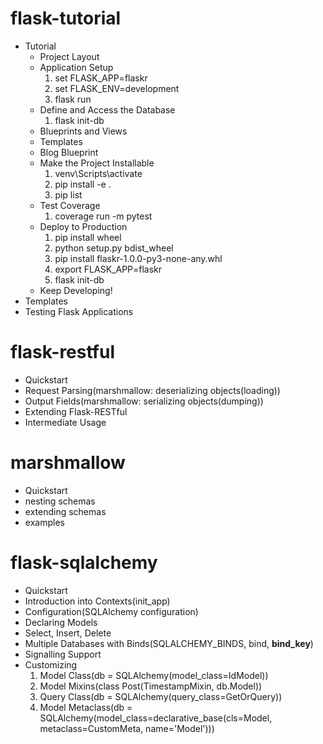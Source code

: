 # flask-tutorial
* Tutorial
    * Project Layout
    * Application Setup
      1. set FLASK_APP=flaskr
      2. set FLASK_ENV=development
      3. flask run
    * Define and Access the Database
      1. flask init-db
    * Blueprints and Views
    * Templates
    * Blog Blueprint
    * Make the Project Installable
      1. venv\Scripts\activate
      2. pip install -e .
      3. pip list
    * Test Coverage
      1. coverage run -m pytest
    * Deploy to Production
      1. pip install wheel
      2. python setup.py bdist_wheel
      3. pip install flaskr-1.0.0-py3-none-any.whl
      4. export FLASK_APP=flaskr
      5. flask init-db
    * Keep Developing!
 * Templates
 * Testing Flask Applications
 

# flask-restful
* Quickstart
* Request Parsing(marshmallow: deserializing objects(loading))
* Output Fields(marshmallow: serializing objects(dumping))
* Extending Flask-RESTful
* Intermediate Usage

# marshmallow
* Quickstart
* nesting schemas
* extending schemas
* examples

# flask-sqlalchemy
* Quickstart
* Introduction into Contexts(init_app)
* Configuration(SQLAlchemy configuration)
* Declaring Models
* Select, Insert, Delete
* Multiple Databases with Binds(SQLALCHEMY_BINDS, bind, __bind_key__)
* Signalling Support
* Customizing
  1. Model Class(db = SQLAlchemy(model_class=IdModel))
  2. Model Mixins(class Post(TimestampMixin, db.Model))
  3. Query Class(db = SQLAlchemy(query_class=GetOrQuery))
  4. Model Metaclass(db = SQLAlchemy(model_class=declarative_base(cls=Model, metaclass=CustomMeta, name='Model')))